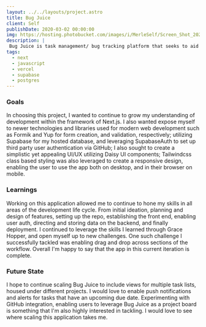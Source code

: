 ```yaml
---
layout: ../../layouts/project.astro
title: Bug Juice
client: Self
publishDate: 2020-03-02 00:00:00
img: https://hosting.photobucket.com/images/i/MerleSelf/Screen_Shot_2023-01-23_at_2.20.50_PM.png
description: |
 Bug Juice is task management/ bug tracking platform that seeks to aid in workflow productivity for other developers.
tags:
  - next
  - javascript 
  - vercel 
  - supabase
  - postgres
---
```

### Goals 

In choosing this project, I wanted to continue to grow my understanding of development within the framework of Next.js. I also wanted expose myself to newer technologies and libraries used for modern web development such as Formik and Yup for form creation, and validation, respectively; utilizing Supabase for my hosted database, and leveraging SupabaseAuth to set up third party user authentication via GitHub; I also sought to create a simplistic yet appealing UI/UX utilizing Daisy UI components; Tailwindcss class based styling was also leveraged to create a responsive design, enabling the user to use the app both on desktop, and in their browser on mobile.

### Learnings 

Working on this application allowed me to continue to hone my skills in all areas of the development life cycle. From initial ideation, planning and design of features, setting up the repo, establishing the front end, enabling user auth, directing and storing data on the backend, and finally deployment. I continued to leverage the skills I learned through Grace Hopper, and open myself up to new challenges. One such challenge I successfully tackled was enabling drag and drop across sections of the workflow. Overall I'm happy to say that the app in this current iteration is complete.

### Future State 
I hope to continue scaling Bug Juice to include views for multiple task lists, housed under different projects. I would love to enable push notifications and alerts for tasks that have an upcoming due date. Experimenting with GitHub integration, enabling users to leverage Bug Juice as a project board is something that I'm also highly interested in tackling. I would love to see where scaling this application takes me.
